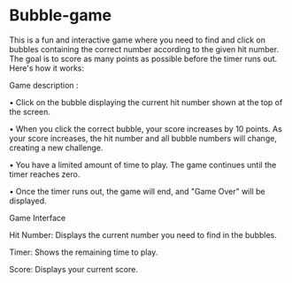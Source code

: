 # Bubble-game
This is a fun and interactive game where you need to find and click on bubbles containing the correct number according to the given hit number. The goal is to score as many points as possible before the timer runs out. Here's how it works:

Game description : 

•	Click on the bubble displaying the current hit number shown at the top of the screen.

•	When you click the correct bubble, your score increases by 10 points. As your score increases, the hit number and all bubble numbers will change, creating a new challenge.

•	You have a limited amount of time to play. The game continues until the timer reaches zero.

•	Once the timer runs out, the game will end, and "Game Over" will be displayed.

Game Interface

Hit Number: Displays the current number you need to find in the bubbles.

Timer: Shows the remaining time to play.

Score: Displays your current score.

